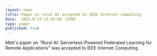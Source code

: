 ```yaml
---
layout: news
title: Paper on rural AI accepted to IEEE Internet computing
date:  2022-8-23 13:26:00 -0700
type: paper
published: true
---
```


Matt's paper on "Rural AI: Serverless-Powered Federated Learning for Remote Applications" was accepted to IEEE Internet Computing

